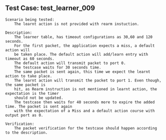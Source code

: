 Test Case: test_learner_009
-----------------------

    Scenario being tested:
        The learnt action is not provided with rearm instuction.

    Description:
        The learner table, has timeout configurations as 30,60 and 120 seconds.
        For the first packet, the application expects a miss, a default action will
        be taken place. The default action will add/learn entry with timeout as 60 seconds.
        The default action will transmit packet to port 0.
        The testcase waits for 30 seconds time.
        The same packet is sent again, this time we expect the learnt action to take place.
        The learnt action will transmit the packet to port 1. Even though, the same packet is
        hit, as Rearm instruction is not mentioned in learnt action, the expectation is the timer
        should not be updated.
        The testcase then waits for 40 seconds more to expire the added time. The packet is sent again
        with the expectation of a Miss and a default action course with output port as 0.

    Verification:
        The packet verification for the testcase should happen according to the description.
